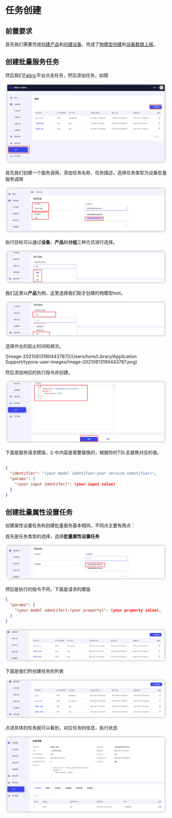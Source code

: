 # 任务创建

## 前置要求

首先我们需要完成[创建产品]( ./create_device.md)和[创建设备](./create_product.md)，完成了[物模型创建](./create_thing_model.md)和[设备数据上报](./device_data_upload.md)。

## 创建批量服务任务

然后我们[Fabric]()平台点击任务，然后添加任务，如图

![image-20210813172529219](./_assets/image-20210813172529219.png)

首先我们创建一个服务调用，添加任务名称，任务描述，选择任务类型为设备批量服务调用

![image-20210813185041608](./_assets/image-20210813185041608.png)

执行目标可以通过**设备**，**产品**和**分组**三种方式进行选择。

![image-20210813185703872](./_assets/image-20210813185703872.png)

我们这里以**产品**为例，这里选择我们刚才创建的物模型test。

![image-20210813190235991](./_assets/image-20210813190235991.png)

选择作业的起止时间和频次。

![image-20210813190443787](/Users/hom/Library/Application Support/typora-user-images/image-20210813190443787.png)

然后添加响应的执行指令并创建。

![image-20210813190744270](./_assets/image-20210813190744270.png)

下面是服务请求模版，() 中内容是需要替换的，根据你的TSL去替换对应的值。

```json

{
  "identifier": "(your model identifier:your service identifier)",
  "params": {
    "(your input identifer)": (your input value)
  }
}
```

## 创建批量属性设置任务

创建属性设置任务和创建批量服务基本相同，不同点主要有两点：

首先是任务类型的选择，选择**批量属性设置任务**

![image-20210813192151010](./_assets/image-20210813192151010.png)

然后是执行的指令不同，下面是请求的模版

```json
{
  "params": {
    "(your model identifer):(your property)": (your property value),
  }
}
```

![image-20210813192600331](./_assets/image-20210813192600331.png)

下面是我们所创建任务的列表

![image-20210813192824502](./_assets/image-20210813192824502.png)

点进具体的任务就可以看到，对应任务的信息，执行状态

![image-20210813193010025](./_assets/image-20210813193010025.png)